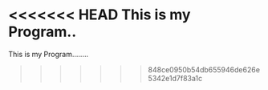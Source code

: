 <<<<<<< HEAD
This is my Program..
=======
This is my Program........
>>>>>>> 848ce0950b54db655946de626e5342e1d7f83a1c
